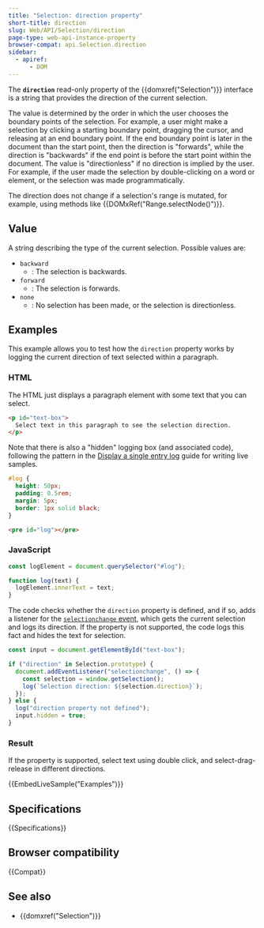 ```yaml
---
title: "Selection: direction property"
short-title: direction
slug: Web/API/Selection/direction
page-type: web-api-instance-property
browser-compat: api.Selection.direction
sidebar:
  - apiref:
      - DOM
---
```


The **`direction`** read-only property of the {{domxref("Selection")}} interface is a string that provides the direction of the current selection.

The value is determined by the order in which the user chooses the boundary points of the selection.
For example, a user might make a selection by clicking a starting boundary point, dragging the cursor, and releasing at an end boundary point.
If the end boundary point is later in the document than the start point, then the direction is "forwards", while the direction is "backwards" if the end point is before the start point within the document.
The value is "directionless" if no direction is implied by the user. For example, if the user made the selection by double-clicking on a word or element, or the selection was made programmatically.

The direction does not change if a selection's range is mutated, for example, using methods like {{DOMxRef("Range.selectNode()")}}.

## Value

A string describing the type of the current selection.
Possible values are:

- `backward`
  - : The selection is backwards.
- `forward`
  - : The selection is forwards.
- `none`
  - : No selection has been made, or the selection is directionless.

## Examples

This example allows you to test how the `direction` property works by logging the current direction of text selected within a paragraph.

### HTML

The HTML just displays a paragraph element with some text that you can select.

```html
<p id="text-box">
  Select text in this paragraph to see the selection direction.
</p>
```

Note that there is also a "hidden" logging box (and associated code), following the pattern in the [Display a single entry log](/en-US/docs/MDN/Writing_guidelines/Page_structures/Live_samples#displaying_a_single_entry_log) guide for writing live samples.

```css hidden
#log {
  height: 50px;
  padding: 0.5rem;
  margin: 5px;
  border: 1px solid black;
}
```

```html hidden
<pre id="log"></pre>
```

### JavaScript

```js hidden
const logElement = document.querySelector("#log");

function log(text) {
  logElement.innerText = text;
}
```

The code checks whether the `direction` property is defined, and if so, adds a listener for the [`selectionchange` event](/en-US/docs/Web/API/Document/selectionchange_event), which gets the current selection and logs its direction.
If the property is not supported, the code logs this fact and hides the text for selection.

```js
const input = document.getElementById("text-box");

if ("direction" in Selection.prototype) {
  document.addEventListener("selectionchange", () => {
    const selection = window.getSelection();
    log(`Selection direction: ${selection.direction}`);
  });
} else {
  log("direction property not defined");
  input.hidden = true;
}
```

### Result

If the property is supported, select text using double click, and select-drag-release in different directions.

{{EmbedLiveSample("Examples")}}

## Specifications

{{Specifications}}

## Browser compatibility

{{Compat}}

## See also

- {{domxref("Selection")}}
